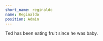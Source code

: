 ```yaml
---
short_name: reginaldo
name: Reginaldo
position: Admin
---
```

Ted has been eating fruit since he was baby.